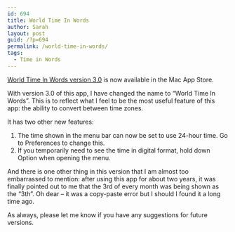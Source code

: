 ```yaml
---
id: 694
title: World Time In Words
author: Sarah
layout: post
guid: /?p=694
permalink: /world-time-in-words/
tags:
  - Time in Words
---
```

<a href="http://itunes.apple.com/au/app/time-in-words/id509085586?mt=8" target="_blank">World Time In Words version 3.0</a> is now available in the Mac App Store.

With version 3.0 of this app, I have changed the name to &#8220;World Time In Words&#8221;. This is to reflect what I feel to be the most useful feature of this app: the ability to convert between time zones.

It has two other new features:

1. The time shown in the menu bar can now be set to use 24-hour time. Go to Preferences to change this.  
2. If you temporarily need to see the time in digital format, hold down Option when opening the menu.

And there is one other thing in this version that I am almost too embarrassed to mention: after using this app for about two years, it was finally pointed out to me that the 3rd of every month was being shown as the &#8220;3th&#8221;. Oh dear &#8211; it was a copy-paste error but I should I found it a long time ago.

As always, please let me know if you have any suggestions for future versions.